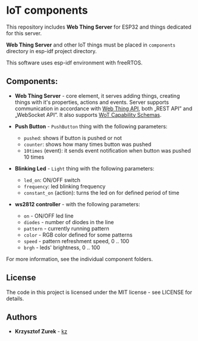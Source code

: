 # IoT components

This repository includes **Web Thing Server** for ESP32 and things dedicated for this server.

**Web Thing Server** and other IoT things must be placed in `components` directory in esp-idf project directory.

This software uses esp-idf environment with freeRTOS.

## Components:

* **Web Thing Server** - core element, it serves adding things, creating things with it's properties, actions and events. Server supports communication in accordance with [Web Thing API](https://iot.mozilla.org/wot/), both „REST API” and „WebSocket API”. It also supports [WoT Capability Schemas](https://iot.mozilla.org/schemas/).

* **Push Button** - `PushButton` thing with the following parameters:
	- `pushed`: shows if button is pushed or not
	- `counter`: shows how many times button was pushed
	- `10times` (event): it sends event notification when button was pushed 10 times
 
* **Blinking Led** - `Light` thing with the following parameters:
	- `led_on`: ON/OFF switch
	- `frequency`: led blinking frequency
	- `constant_on` (action): turns the led on for defined period of time
	
* **ws2812 controller** - with the following parameters:
	- `on` - ON/OFF led line
	- `diodes` - number of diodes in the line
	- `pattern` - currently running pattern
	- `color` - RGB color defined for some patterns
	- `speed` - pattern refreshment speed, 0 .. 100
	- `brgh` - leds' brightness, 0 .. 100

For more information, see the individual component folders.

## License

The code in this project is licensed under the MIT license - see LICENSE for details.

## Authors

* **Krzysztof Zurek** - [kz](https://github.com/KrzysztofZurek1973)

